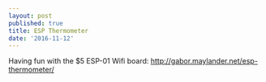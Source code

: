 ```yaml
---
layout: post
published: true
title: ESP Thermometer
date: '2016-11-12'
---
```

Having fun with the $5 ESP-01 Wifi board: http://gabor.maylander.net/esp-thermometer/
